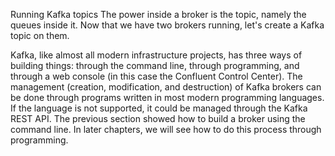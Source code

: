 Running Kafka topics
The power inside a broker is the topic, namely the queues inside it. Now that we have two brokers running, let's create a Kafka topic on them.

Kafka, like almost all modern infrastructure projects, has three ways of building things: through the command line, through programming, and through a web console (in this case the Confluent Control Center). The management (creation, modification, and destruction) of Kafka brokers can be done through programs written in most modern programming languages. If the language is not supported, it could be managed through the Kafka REST API. The previous section showed how to build a broker using the command line. In later chapters, we will see how to do this process through programming.